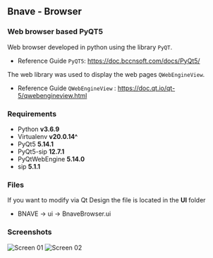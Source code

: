 ## Bnave - Browser

### Web browser based PyQT5

Web browser developed in python using the library `PyQT`.

- Reference Guide `PyQT5`: https://doc.bccnsoft.com/docs/PyQt5/
  
The web library was used to display the web pages `QWebEngineView`.

- Reference Guide `QWebEngineView` : https://doc.qt.io/qt-5/qwebengineview.html

### Requirements

- Python **v3.6.9**
- Virtualenv **v20.0.14^**
- PyQt5         **5.14.1** 
- PyQt5-sip     **12.7.1** 
- PyQtWebEngine **5.14.0**
- sip           **5.1.1**

### Files

If you want to modify via Qt Design the file is located in the **UI** folder

- BNAVE -> ui -> BnaveBrowser.ui


### Screenshots

![Screen 01](../../Git/bnave/images/scree_01.png)
![Screen 02](../../Git/bnave/images/scree_02.png)
